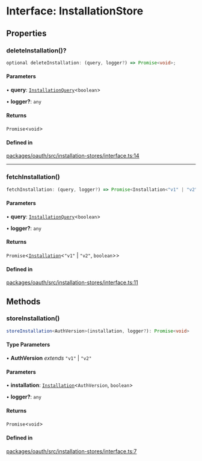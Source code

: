 # Interface: InstallationStore

## Properties

### deleteInstallation()?

```ts
optional deleteInstallation: (query, logger?) => Promise<void>;
```

#### Parameters

• **query**: [`InstallationQuery`](InstallationQuery.md)\<`boolean`\>

• **logger?**: `any`

#### Returns

`Promise`\<`void`\>

#### Defined in

[packages/oauth/src/installation-stores/interface.ts:14](https://github.com/slackapi/node-slack-sdk/blob/c15385ef93ccdde9702f52f7d1f445999203d794/packages/oauth/src/installation-stores/interface.ts#L14)

***

### fetchInstallation()

```ts
fetchInstallation: (query, logger?) => Promise<Installation<"v1" | "v2", boolean>>;
```

#### Parameters

• **query**: [`InstallationQuery`](InstallationQuery.md)\<`boolean`\>

• **logger?**: `any`

#### Returns

`Promise`\<[`Installation`](Installation.md)\<`"v1"` \| `"v2"`, `boolean`\>\>

#### Defined in

[packages/oauth/src/installation-stores/interface.ts:11](https://github.com/slackapi/node-slack-sdk/blob/c15385ef93ccdde9702f52f7d1f445999203d794/packages/oauth/src/installation-stores/interface.ts#L11)

## Methods

### storeInstallation()

```ts
storeInstallation<AuthVersion>(installation, logger?): Promise<void>
```

#### Type Parameters

• **AuthVersion** *extends* `"v1"` \| `"v2"`

#### Parameters

• **installation**: [`Installation`](Installation.md)\<`AuthVersion`, `boolean`\>

• **logger?**: `any`

#### Returns

`Promise`\<`void`\>

#### Defined in

[packages/oauth/src/installation-stores/interface.ts:7](https://github.com/slackapi/node-slack-sdk/blob/c15385ef93ccdde9702f52f7d1f445999203d794/packages/oauth/src/installation-stores/interface.ts#L7)
